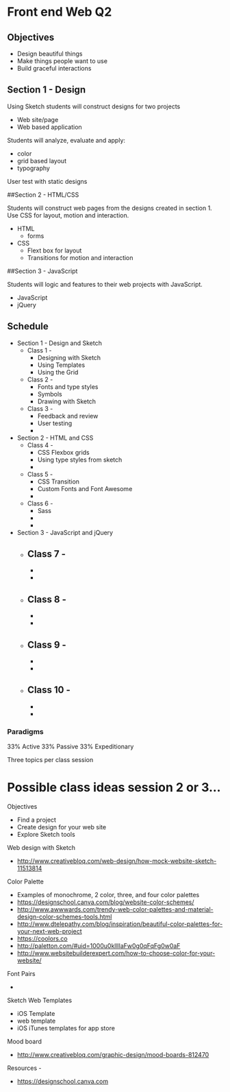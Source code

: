 # Front end Web Q2

## Objectives

- Design beautiful things
- Make things people want to use
- Build graceful interactions

## Section 1 - Design

Using Sketch students will construct designs for two projects

- Web site/page
- Web based application

Students will analyze, evaluate and apply:

- color
- grid based layout
- typography

User test with static designs

##Section 2 - HTML/CSS

Students will construct web pages from the designs created in section 1.
Use CSS for layout, motion and interaction.

- HTML
  - forms
- CSS
  - Flext box for layout
  - Transitions for motion and interaction

##Section 3 - JavaScript

Students will logic and features to their web projects with JavaScript.

- JavaScript
- jQuery

## Schedule

- Section 1 - Design and Sketch
    - Class 1 -
        - Designing with Sketch
        - Using Templates
        - Using the Grid
    - Class 2 -
        - Fonts and type styles
        - Symbols
        - Drawing with Sketch
    - Class 3 -
        - Feedback and review
        - User testing
        -
- Section 2 - HTML and CSS
    - Class 4 -
        - CSS Flexbox grids
        - Using type styles from sketch
        -
    - Class 5 -
        - CSS Transition
        - Custom Fonts and Font Awesome
        -
    - Class 6 -
        - Sass
        -
        -
- Section 3 - JavaScript and jQuery
    - Class 7 -
        -
        -
        -
    - Class 8 -
        -
        -
        -
    - Class 9 -
        -
        -
        -
    - Class 10 -
        -
        -
        -

### Paradigms

33% Active
33% Passive
33% Expeditionary

Three topics per class session










# Possible class ideas session 2 or 3...

Objectives

- Find a project
- Create design for your web site
- Explore Sketch tools

Web design with Sketch

- http://www.creativebloq.com/web-design/how-mock-website-sketch-11513814

Color Palette

- Examples of monochrome, 2 color, three, and four color palettes
- https://designschool.canva.com/blog/website-color-schemes/
- http://www.awwwards.com/trendy-web-color-palettes-and-material-design-color-schemes-tools.html
- http://www.dtelepathy.com/blog/inspiration/beautiful-color-palettes-for-your-next-web-project
- https://coolors.co
- http://paletton.com/#uid=1000u0kllllaFw0g0qFqFg0w0aF
- http://www.websitebuilderexpert.com/how-to-choose-color-for-your-website/

Font Pairs

-

Sketch Web Templates

- iOS Template
- web template
- iOS iTunes templates for app store

Mood board

- http://www.creativebloq.com/graphic-design/mood-boards-812470


Resources -

- https://designschool.canva.com
